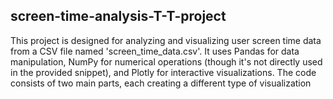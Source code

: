 ## screen-time-analysis-T-T-project

This project is designed for analyzing and visualizing user screen time data from a CSV file named 'screen_time_data.csv'. It uses Pandas for data manipulation, NumPy for numerical operations (though it's not directly used in the provided snippet), and Plotly for interactive visualizations. The code consists of two main parts, each creating a different type of visualization
